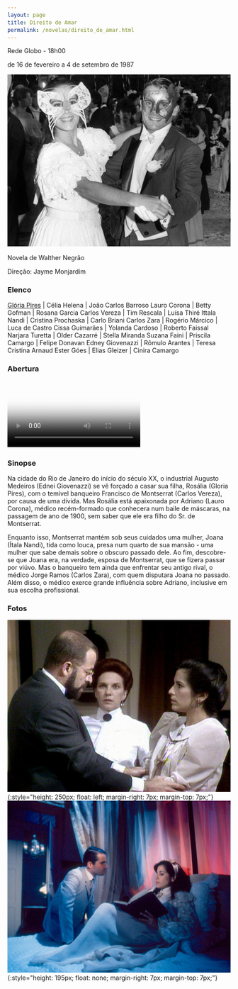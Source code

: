 ```yaml
---
layout: page
title: Direito de Amar
permalink: /novelas/direito_de_amar.html
---
```


Rede Globo - 18h00

de 16 de fevereiro a 4 de setembro de 1987

![Direito de Amar](/novelas/img/direito_de_amar_gloria_pires_e_lauro_corona_cedoc.jpg)

Novela de Walther Negrão

Direção: Jayme Monjardim

### Elenco

[Glória Pires](/novelas/gloria_pires.html) | Célia Helena | João Carlos Barroso
Lauro Corona | Betty Gofman | Rosana Garcia
Carlos Vereza | Tim Rescala | Luísa Thiré
Ittala Nandi | Cristina Prochaska | Carlo Briani
Carlos Zara | Rogério Márcico | Luca de Castro
Cissa Guimarães | Yolanda Cardoso | Roberto Faissal
Narjara Turetta | Older Cazarré | Stella Miranda
Suzana Faini | Priscila Camargo | Felipe Donavan
Edney Giovenazzi | Rômulo Arantes | Teresa Cristina Arnaud
Ester Góes | Elias Gleizer | Cinira Camargo

### Abertura

<video poster="/novelas/img/direito_de_amar_abertura.png" id="player" playsinline controls>
    <source src="https://objectstorage.sa-saopaulo-1.oraclecloud.com/n/grwdgud0delr/b/victor3d.com.br/o/novelas%2Fdireito_de_amar_1987.mp4" type="video/mp4">
</video>

### Sinopse

Na cidade do Rio de Janeiro do início do século XX, o industrial Augusto Medeiros (Ednei Giovenazzi) se vê forçado a casar sua filha, Rosália (Gloria Pires), com o temível banqueiro Francisco de Montserrat (Carlos Vereza), por causa de uma dívida. Mas Rosália está apaixonada por Adriano (Lauro Corona), médico recém-formado que conhecera num baile de máscaras, na passagem de ano de 1900, sem saber que ele era filho do Sr. de Montserrat.

Enquanto isso, Montserrat mantém sob seus cuidados uma mulher, Joana (Ítala Nandi), tida como louca, presa num quarto de sua mansão - uma mulher que sabe demais sobre o obscuro passado dele. Ao fim, descobre-se que Joana era, na verdade, esposa de Montserrat, que se fizera passar por viúvo. Mas o banqueiro tem ainda que enfrentar seu antigo rival, o médico Jorge Ramos (Carlos Zara), com quem disputara Joana no passado. Além disso, o médico exerce grande influência sobre Adriano, inclusive em sua escolha profissional.

### Fotos

![Carlos Vereza, Suzana Faini e Glória Pires](/novelas/img/direito_de_amar_carlos_vereza_suzana_faini_e_gloria_pires.jpg){:style="height: 250px; float: left; margin-right: 7px; margin-top: 7px;"}
![Lauro Corona e Glória Pires](/novelas/img/direito_de_amar_lauro_corona_e_gloria_pires.jpg){:style="height: 195px; float: none; margin-right: 7px; margin-top: 7px;"}

